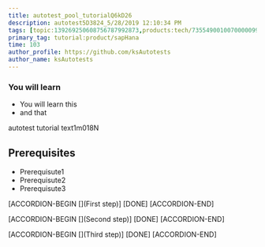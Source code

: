 ```yaml
---
title: autotest_pool_tutorialQ6kD26
description: autotest5D3824_5/28/2019 12:10:34 PM
tags: [topic:139269250608756787992873,products:tech/73554900100700000996,tutorial:experience/advanced]
primary_tag: tutorial:product/sapHana
time: 103
author_profile: https://github.com/ksAutotests
author_name: ksAutotests
---
```

### You will learn
- You will learn this
- and that

autotest tutorial text1m018N

## Prerequisites
- Prerequisute1
- Prerequisute2
- Prerequisute3

[ACCORDION-BEGIN [](First step)]
[DONE]
[ACCORDION-END]

[ACCORDION-BEGIN [](Second step)]
[DONE]
[ACCORDION-END]

[ACCORDION-BEGIN [](Third step)]
[DONE]
[ACCORDION-END]

